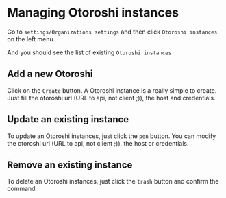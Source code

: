 # Managing Otoroshi instances

Go to `settings/Organizations settings` and then click `Otoroshi instances` on the left menu.

And you should see the list of existing `Otoroshi instances`

## Add a new Otoroshi

Click on the `Create` button.
A Otoroshi instance is a really simple to create. Just fill the otoroshi url (URL to api, not client ;)), the host and credentials.

## Update an existing instance

To update an Otoroshi instances, just click the `pen` button. You can modify the otoroshi url (URL to api, not client ;)), the host or credentials.

## Remove an existing instance

To delete an Otoroshi instances, just click the `trash` button and confirm the command